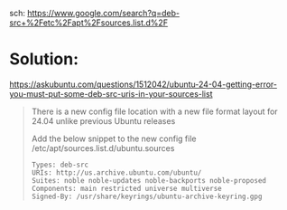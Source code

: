 sch: https://www.google.com/search?q=deb-src+%2Fetc%2Fapt%2Fsources.list.d%2F

# Solution:
https://askubuntu.com/questions/1512042/ubuntu-24-04-getting-error-you-must-put-some-deb-src-uris-in-your-sources-list

>There is a new config file location with a new file format layout for 24.04 unlike previous Ubuntu releases
>
>Add the below snippet to the new config file /etc/apt/sources.list.d/ubuntu.sources
>```
>Types: deb-src
>URIs: http://us.archive.ubuntu.com/ubuntu/
>Suites: noble noble-updates noble-backports noble-proposed
>Components: main restricted universe multiverse
>Signed-By: /usr/share/keyrings/ubuntu-archive-keyring.gpg
>```
